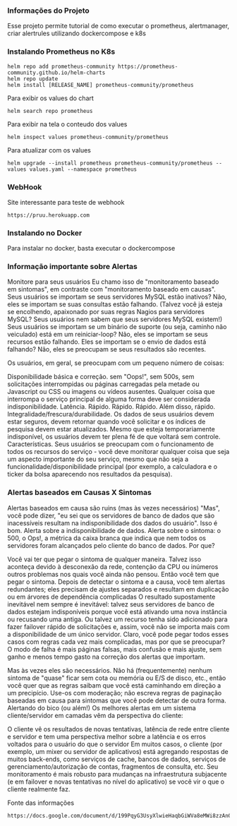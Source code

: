### Informações do Projeto

Esse projeto permite tutorial de como executar o prometheus, alertmanager, criar alertrules utilizando dockercompose e k8s

### Instalando Prometheus no K8s

```
helm repo add prometheus-community https://prometheus-community.github.io/helm-charts
helm repo update
helm install [RELEASE_NAME] prometheus-community/prometheus

```

Para exibir os values do chart

```
helm search repo prometheus 

```

Para exibir na tela o conteudo dos values

```
helm inspect values prometheus-community/prometheus

```

Para atualizar com os values

```
helm upgrade --install prometheus prometheus-community/prometheus --values values.yaml --namespace prometheus
```


### WebHook

Site interessante para teste de webhook

```
https://pruu.herokuapp.com

```

### Instalando no Docker

Para instalar no docker, basta executar o dockercompose


### Informação importante sobre Alertas 

Monitore para seus usuários
Eu chamo isso de "monitoramento baseado em sintomas", em contraste com "monitoramento baseado em causas". Seus usuários se importam se seus servidores MySQL estão inativos? Não, eles se importam se suas consultas estão falhando. (Talvez você já esteja se encolhendo, apaixonado por suas regras Nagios para servidores MySQL? Seus usuários nem sabem que seus servidores MySQL existem!) Seus usuários se importam se um binário de suporte (ou seja, caminho não veiculado) está em um reiniciar-loop? Não, eles se importam se seus recursos estão falhando. Eles se importam se o envio de dados está falhando? Não, eles se preocupam se seus resultados são recentes.

Os usuários, em geral, se preocupam com um pequeno número de coisas:

Disponibilidade básica e correção. sem "Oops!", sem 500s, sem solicitações interrompidas ou páginas carregadas pela metade ou Javascript ou CSS ou imagens ou vídeos ausentes. Qualquer coisa que interrompa o serviço principal de alguma forma deve ser considerada indisponibilidade.
Latência. Rápido. Rápido. Rápido. Além disso, rápido.
Integralidade/frescura/durabilidade. Os dados de seus usuários devem estar seguros, devem retornar quando você solicitar e os índices de pesquisa devem estar atualizados. Mesmo que esteja temporariamente indisponível, os usuários devem ter plena fé de que voltará sem controle.
Características. Seus usuários se preocupam com o funcionamento de todos os recursos do serviço - você deve monitorar qualquer coisa que seja um aspecto importante do seu serviço, mesmo que não seja a funcionalidade/disponibilidade principal (por exemplo, a calculadora e o ticker da bolsa aparecendo nos resultados da pesquisa).



### Alertas baseados em Causas X Sintomas

Alertas baseados em causa são ruins (mas às vezes necessários)
"Mas", você pode dizer, "eu sei que os servidores de banco de dados que são inacessíveis resultam na indisponibilidade dos dados do usuário". Isso é bom. Alerta sobre a indisponibilidade de dados. Alerta sobre o sintoma: o 500, o Ops!, a métrica da caixa branca que indica que nem todos os servidores foram alcançados pelo cliente do banco de dados. Por que?

Você vai ter que pegar o sintoma de qualquer maneira. Talvez isso aconteça devido à desconexão da rede, contenção da CPU ou inúmeros outros problemas nos quais você ainda não pensou. Então você tem que pegar o sintoma.
Depois de detectar o sintoma e a causa, você tem alertas redundantes; eles precisam de ajustes separados e resultam em duplicação ou em árvores de dependência complicadas
O resultado supostamente inevitável nem sempre é inevitável: talvez seus servidores de banco de dados estejam indisponíveis porque você está ativando uma nova instância ou recusando uma antiga. Ou talvez um recurso tenha sido adicionado para fazer failover rápido de solicitações e, assim, você não se importa mais com a disponibilidade de um único servidor. Claro, você pode pegar todos esses casos com regras cada vez mais complicadas, mas por que se preocupar? O modo de falha é mais páginas falsas, mais confusão e mais ajuste, sem ganho e menos tempo gasto na correção dos alertas que importam.

Mas às vezes eles são necessários. Não há (frequentemente) nenhum sintoma de "quase" ficar sem cota ou memória ou E/S de disco, etc., então você quer que as regras saibam que você está caminhando em direção a um precipício. Use-os com moderação; não escreva regras de paginação baseadas em causa para sintomas que você pode detectar de outra forma.
Alertando do bico (ou além!)
Os melhores alertas em um sistema cliente/servidor em camadas vêm da perspectiva do cliente:

O cliente vê os resultados de novas tentativas, latência de rede entre cliente e servidor e tem uma perspectiva melhor sobre a latência e os erros voltados para o usuário do que o servidor
Em muitos casos, o cliente (por exemplo, um mixer ou servidor de aplicativos) está agregando respostas de muitos back-ends, como serviços de cache, bancos de dados, serviços de gerenciamento/autorização de contas, fragmentos de consulta, etc. Seu monitoramento é mais robusto para mudanças na infraestrutura subjacente (e em failover e novas tentativas no nível do aplicativo) se você vir o que o cliente realmente faz.


Fonte das informações

```
https://docs.google.com/document/d/199PqyG3UsyXlwieHaqbGiWVa8eMWi8zzAn0YfcApr8Q/edit#
```
